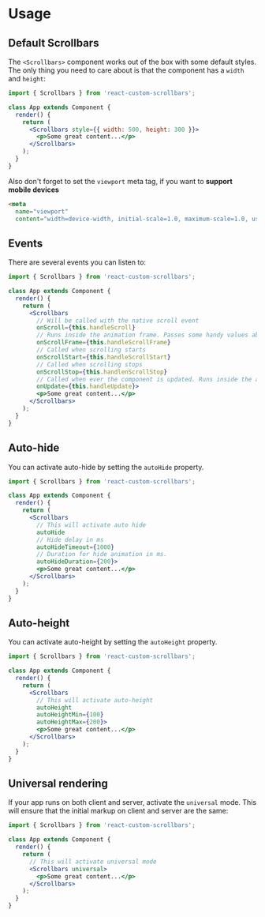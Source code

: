 # Usage

## Default Scrollbars

The `<Scrollbars>` component works out of the box with some default styles. The only thing you need to care about is that the component has a `width` and `height`:

```jsx
import { Scrollbars } from 'react-custom-scrollbars';

class App extends Component {
  render() {
    return (
      <Scrollbars style={{ width: 500, height: 300 }}>
        <p>Some great content...</p>
      </Scrollbars>
    );
  }
}
```

Also don't forget to set the `viewport` meta tag, if you want to **support mobile devices**

```html
<meta
  name="viewport"
  content="width=device-width, initial-scale=1.0, maximum-scale=1.0, user-scalable=0"/>
```

## Events

There are several events you can listen to:

```jsx
import { Scrollbars } from 'react-custom-scrollbars';

class App extends Component {
  render() {
    return (
      <Scrollbars
        // Will be called with the native scroll event
        onScroll={this.handleScroll}
        // Runs inside the animation frame. Passes some handy values about the current scroll position
        onScrollFrame={this.handleScrollFrame}
        // Called when scrolling starts
        onScrollStart={this.handleScrollStart}
        // Called when scrolling stops
        onScrollStop={this.handlenScrollStop}
        // Called when ever the component is updated. Runs inside the animation frame
        onUpdate={this.handleUpdate}>
        <p>Some great content...</p>
      </Scrollbars>
    );
  }
}
```


## Auto-hide

You can activate auto-hide by setting the `autoHide` property.

```jsx
import { Scrollbars } from 'react-custom-scrollbars';

class App extends Component {
  render() {
    return (
      <Scrollbars
        // This will activate auto hide
        autoHide
        // Hide delay in ms
        autoHideTimeout={1000}
        // Duration for hide animation in ms.
        autoHideDuration={200}>
        <p>Some great content...</p>
      </Scrollbars>
    );
  }
}
```

## Auto-height

You can activate auto-height by setting the `autoHeight` property.
```jsx
import { Scrollbars } from 'react-custom-scrollbars';

class App extends Component {
  render() {
    return (
      <Scrollbars
        // This will activate auto-height
        autoHeight
        autoHeightMin={100}
        autoHeightMax={200}>
        <p>Some great content...</p>
      </Scrollbars>
    );
  }
}
```

## Universal rendering

If your app runs on both client and server, activate the `universal` mode. This will ensure that the initial markup on client and server are the same:

```jsx
import { Scrollbars } from 'react-custom-scrollbars';

class App extends Component {
  render() {
    return (
      // This will activate universal mode
      <Scrollbars universal>
        <p>Some great content...</p>
      </Scrollbars>
    );
  }
}
```
